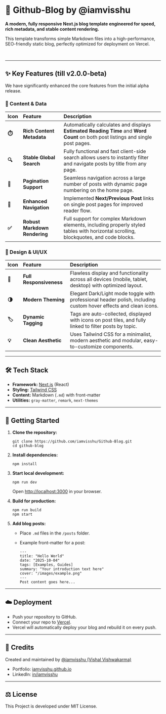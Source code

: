 # 🚀 Github-Blog by @iamvisshu

**A modern, fully responsive Next.js blog template engineered for speed, rich metadata, and stable content rendering.**

This template transforms simple Markdown files into a high-performance, SEO-friendly static blog, perfectly optimized for deployment on Vercel.

<br>

---

## ✨ Key Features (till v2.0.0-beta)

We have significantly enhanced the core features from the initial alpha release.

### 📝 Content & Data

| Icon   | Feature                       | Description                                                                                                                           |
|:-------|:------------------------------|:--------------------------------------------------------------------------------------------------------------------------------------|
| **⏱️** | **Rich Content Metadata**     | Automatically calculates and displays **Estimated Reading Time** and **Word Count** on both post listings and single post pages.      |
| **🔍** | **Stable Global Search**      | Fully functional and fast client-side search allows users to instantly filter and navigate posts by title from any page.              |
| **📄** | **Pagination Support**        | Seamless navigation across a large number of posts with dynamic page numbering on the home page.                                      |
| **🔗** | **Enhanced Navigation**       | Implemented **Next/Previous Post** links on single post pages for improved reader flow.                                               |
| **✅**  | **Robust Markdown Rendering** | Full support for complex Markdown elements, including properly styled tables with horizontal scrolling, blockquotes, and code blocks. |

### 🎨 Design & UI/UX

| Icon    | Feature                 | Description                                                                                                     |
|:--------|:------------------------|:----------------------------------------------------------------------------------------------------------------|
| **📱**  | **Full Responsiveness** | Flawless display and functionality across all devices (mobile, tablet, desktop) with optimized layout.          |
| **🌗**  | **Modern Theming**      | Elegant Dark/Light mode toggle with professional header polish, including custom hover effects and clean icons. |
| **🏷️** | **Dynamic Tagging**     | Tags are auto-collected, displayed with icons on post tiles, and fully linked to filter posts by topic.         |
| **💡**  | **Clean Aesthetic**     | Uses Tailwind CSS for a minimalist, modern aesthetic and modular, easy-to-customize components.                 |

---

## 🛠️ Tech Stack

- **Framework:** [Next.js](https://nextjs.org/) (React)
- **Styling:** [Tailwind CSS](https://tailwindcss.com/)
- **Content:** Markdown (`.md`) with front-matter
- **Utilities:** `gray-matter`, `remark`, `next-themes`

---

## 🚀 Getting Started

1. **Clone the repository:**

    ```
    git clone https://github.com/iamvisshu/Github-Blog.git
    cd github-blog
    ```

2. **Install dependencies:**

    ```
    npm install
    ```

3. **Start local development:**

    ```
    npm run dev
    ```

   Open [http://localhost:3000](http://localhost:3000) in your browser.

4. **Build for production:**

    ```
    npm run build
    npm start
    ```

5. **Add blog posts:**

    - Place `.md` files in the `/posts` folder.
    - Example front-matter for a post:

      ```
      ---
      title: "Hello World"
      date: "2025-10-04"
      tags: [Examples, Guides]
      summary: "Your introduction text here"
      cover: "/images/example.png"
      ---
      Post content goes here...
      ```

---

## ☁️ Deployment

- Push your repository to GitHub.
- Connect your repo to [Vercel](https://vercel.com/).
- Vercel will automatically deploy your blog and rebuild it on every push.

---

## 🙏 Credits

Created and maintained by [@iamvisshu (Vishal Vishwakarma)](https://github.com/iamvisshu)

- Portfolio: [iamvisshu.github.io](https://iamvisshu.github.io)
- LinkedIn: [in/iamvisshu](https://linkedin.com/in/iamvisshu)

---

## ⚖️ License

This Project is developed under MIT License.

